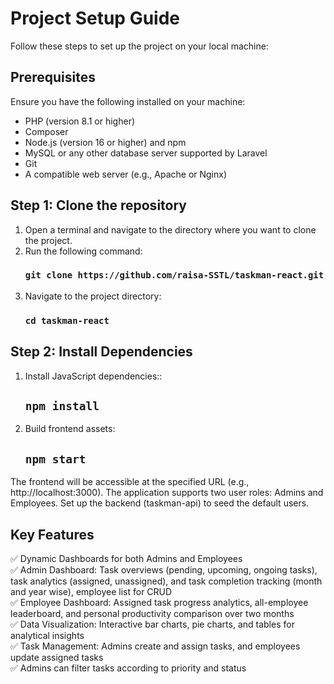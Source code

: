 # Project Setup Guide

Follow these steps to set up the project on your local machine:

## Prerequisites

Ensure you have the following installed on your machine:
* PHP (version 8.1 or higher)
* Composer
* Node.js (version 16 or higher) and npm
* MySQL or any other database server supported by Laravel
* Git
* A compatible web server (e.g., Apache or Nginx)

## Step 1: Clone the repository
1. Open a terminal and navigate to the directory where you want to clone the project.
2. Run the following command:
   ### `git clone https://github.com/raisa-SSTL/taskman-react.git`
3. Navigate to the project directory:
   ### `cd taskman-react`
## Step 2: Install Dependencies
1. Install JavaScript dependencies::
   ## `npm install`
2. Build frontend assets:
   ## `npm start`
   
The frontend will be accessible at the specified URL (e.g., http://localhost:3000).
The application supports two user roles: Admins and Employees. Set up the backend (taskman-api) to seed the default users.

## Key Features
✅ Dynamic Dashboards for both Admins and Employees  
✅ Admin Dashboard: Task overviews (pending, upcoming, ongoing tasks), task analytics (assigned, unassigned), and task completion tracking (month and year wise), employee list for CRUD  
✅ Employee Dashboard: Assigned task progress analytics, all-employee leaderboard, and personal productivity comparison over two months  
✅ Data Visualization: Interactive bar charts, pie charts, and tables for analytical insights  
✅ Task Management: Admins create and assign tasks, and employees update assigned tasks  
✅ Admins can filter tasks according to priority and status





